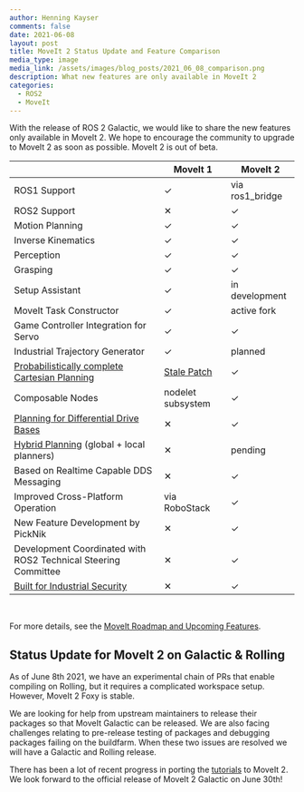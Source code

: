 ```yaml
---
author: Henning Kayser
comments: false
date: 2021-06-08
layout: post
title: MoveIt 2 Status Update and Feature Comparison
media_type: image
media_link: /assets/images/blog_posts/2021_06_08_comparison.png
description: What new features are only available in MoveIt 2
categories:
  - ROS2
  - MoveIt
---
```


With the release of ROS 2 Galactic, we would like to share the new features only available in MoveIt 2. We hope to encourage the community to upgrade to MoveIt 2 as soon as possible. MoveIt 2 is out of beta.

<table class="table table-striped table--moveit-status-update">
  <thead>
    <tr>
      <th>&nbsp;</th>
      <th>MoveIt 1</th>
      <th>MoveIt 2</th>
    </tr>
  </thead>
  <tbody>
    <tr>
      <td>ROS1 Support</td>
      <td class="done">✓</td>
      <td class="dev">via ros1_bridge</td>
    </tr>
    <tr>
      <td>ROS2 Support</td>
      <td class="not">✕</td>
      <td class="done">✓</td>
    </tr>
    <tr>
      <td>Motion Planning</td>
      <td class="done">✓</td>
      <td class="done">✓</td>
    </tr>
    <tr>
      <td>Inverse Kinematics</td>
      <td class="done">✓</td>
      <td class="done">✓</td>
    </tr>
    <tr>
      <td>Perception</td>
      <td class="done">✓</td>
      <td class="done">✓</td>
    </tr>
    <tr>
      <td>Grasping</td>
      <td class="done">✓</td>
      <td class="done">✓</td>
    </tr>
    <tr>
      <td>Setup Assistant</td>
      <td class="done">✓</td>
      <td class="dev">in development</td>
    </tr>
    <tr>
      <td>MoveIt Task Constructor</td>
      <td class="done">✓</td>
      <td class="done">active fork</td>
    </tr>
    <tr>
      <td>Game Controller Integration for Servo</td>
      <td class="done">✓</td>
      <td class="done">✓</td>
    </tr>
    <tr>
      <td>Industrial Trajectory Generator</td>
      <td class="done">✓</td>
      <td class="dev">planned</td>
    </tr>
    <tr>
      <td><a href="https://github.com/ros-planning/moveit2/tree/main/moveit_demo_nodes/run_ompl_constrained_planning" target="_blank">Probabilistically complete Cartesian Planning</a></td>
      <td class="dev"><a href="https://github.com/ros-planning/moveit/pull/2273" target="_blank">Stale Patch</a></td>
      <td class="done">✓</td>
    </tr>
    <tr>
      <td>Composable Nodes</td>
      <td class="dev">nodelet subsystem</td>
      <td class="done">✓</td>
    </tr>
    <tr>
      <td><a href="http://moveit2_tutorials.picknik.ai/doc/mobile_base_arm/mobile_base_arm_tutorial.html" target="_blank">Planning for Differential Drive Bases</a></td>
      <td class="not">✕</td>
      <td class="done">✓</td>
    </tr>
    <tr>
      <td><a href="https://github.com/ros-planning/moveit2/pull/488" target="_blank">Hybrid Planning</a> (global + local planners)</td>
      <td class="not">✕</td>
      <td class="done">pending</td>
    </tr>
    <tr>
      <td>Based on Realtime Capable DDS Messaging</td>
      <td class="not">✕</td>
      <td class="done">✓</td>
    </tr>
    <tr>
      <td>Improved Cross-Platform Operation</td>
      <td class="dev">via RoboStack</td>
      <td class="done">✓</td>
    </tr>
    <tr>
      <td>New Feature Development by PickNik</td>
      <td class="not">✕</td>
      <td class="done">✓</td>
    </tr>
    <tr>
      <td>Development Coordinated with ROS2 Technical Steering Committee</td>
      <td class="not">✕</td>
      <td class="done">✓</td>
    </tr>
    <tr>
      <td><a href="https://design.ros2.org/articles/ros2_dds_security.html" target="_blank">Built for Industrial Security </a></td>
      <td class="not">✕</td>
      <td class="done">✓</td>
    </tr>
  </tbody>
</table>

<br>

For more details, see the [MoveIt Roadmap and Upcoming Features](https://moveit.ros.org/documentation/contributing/roadmap/).

## Status Update for MoveIt 2 on Galactic & Rolling

As of June 8th 2021, we have an experimental chain of PRs that enable compiling on Rolling, but it requires a complicated workspace setup. However, MoveIt 2 Foxy is stable.

We are looking for help from upstream maintainers to release their packages so that MoveIt Galactic can be released. We are also facing challenges relating to pre-release testing of packages and debugging packages failing on the buildfarm. When these two issues are resolved we will have a Galactic and Rolling release.

There has been a lot of recent progress in porting the [tutorials](http://moveit2_tutorials.picknik.ai) to MoveIt 2. We look forward to the official release of MoveIt 2 Galactic on June 30th!
